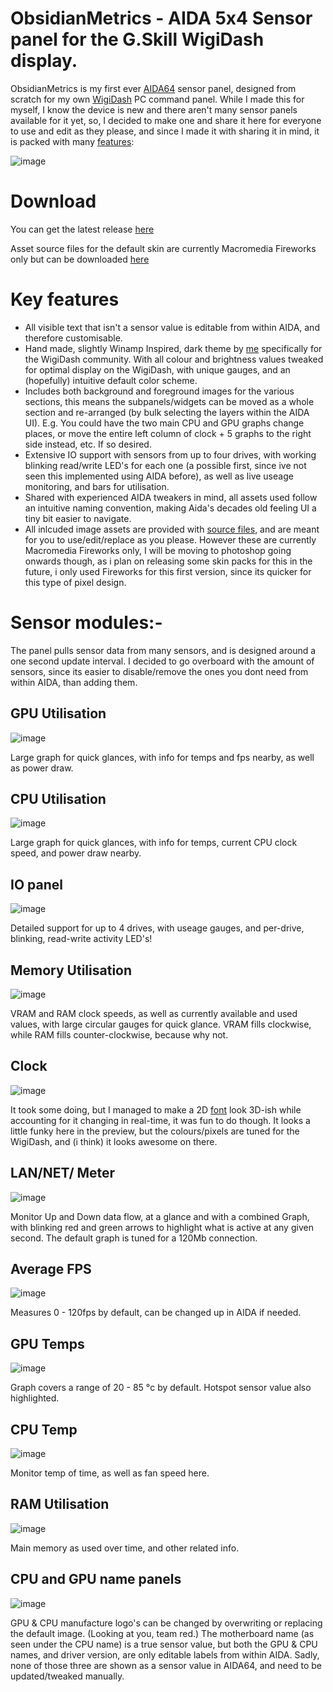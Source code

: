 # ObsidianMetrics  - AIDA 5x4 Sensor panel for the G.Skill WigiDash display.

ObsidianMetrics is my first ever [AIDA64](https://www.aida64.com/products) sensor panel, designed from scratch for my own [WigiDash](https://www.gskill.com/product/412/415/1702982997/WigiDash) PC command panel. While I made this for myself, I know the device is new and there aren't many sensor panels available for it yet, so, I decided to make one and share it here for everyone to use and edit as they please, and since I made it with sharing it in mind, it is packed with many [features](https://github.com/Infinite-Patience/Aida64-Panels/blob/main/README.md#key-features):

![image](https://github.com/Infinite-Patience/Aida64-Panels/assets/157330778/f34022c0-26e5-4f9f-bb1e-e3acbdfda9fa)


# Download

 

You can get the latest release [here](https://github.com/Sensor-Panels/WigiDash/releases/tag/ObsidianMetrics-v1)

Asset source files for the default skin are currently Macromedia Fireworks only but can be downloaded [here](https://github.com/Infinite-Patience/Aida64-Panels/releases/tag/ObsidianMetrics_Fireworks_PNG_Sources_v1.0)

# Key features

- All visible text that isn't a sensor value is editable from within AIDA, and therefore customisable.
- Hand made, slightly Winamp Inspired, dark theme by [me](https://www.deviantart.com/hameed) specifically for the WigiDash community. With all colour and brightness values tweaked for optimal display on the WigiDash, with unique gauges, and an (hopefully) intuitive default color scheme.
- Includes both background and foreground images for the various sections, this means the subpanels/widgets can be moved as a whole section and re-arranged (by bulk selecting the layers within the AIDA UI). E.g. You could have the two main CPU and GPU graphs change places, or move the entire left column of clock + 5 graphs to the right side instead, etc. If so desired.
- Extensive IO support with sensors from up to four drives, with working blinking read/write LED's for each one (a possible first, since ive not seen this implemented using AIDA before), as well as live useage monitoring, and bars for utilisation.
- Shared with experienced AIDA tweakers in mind, all assets used follow an intuitive naming convention, making Aida's decades old feeling UI a tiny bit easier to navigate.
- All inlcuded image assets are provided with [source files](https://github.com/Infinite-Patience/Aida64-Panels/releases/tag/ObsidianMetrics_Fireworks_PNG_Sources_v1.0), and are meant for you to use/edit/replace as you please. However these are currently Macromedia Fireworks only, I will be moving to photoshop going onwards though, as i plan on releasing some skin packs for this in the future, i only used Fireworks for this first version, since its quicker for this type of pixel design.

# Sensor modules:-
The panel pulls sensor data from many sensors, and is designed around a one second update interval. I decided to go overboard with the amount of sensors, since its easier to disable/remove the ones you dont need from within AIDA, than adding them.

## GPU Utilisation

![image](https://github.com/Infinite-Patience/AIDA64-Panels/assets/157330778/65511fc7-3f11-4704-9e5a-39650250e9ed)

Large graph for quick glances, with info for temps and fps nearby, as well as power draw.


## CPU Utilisation

![image](https://github.com/Infinite-Patience/AIDA64-Panels/assets/157330778/c8fb7411-893a-4b52-97ea-ba6a8de89af9)

Large graph for quick glances, with info for temps, current CPU clock speed, and power draw nearby.

## IO panel

![image](https://github.com/Infinite-Patience/AIDA64-Panels/assets/157330778/1306278a-7497-471f-b6ef-cd00cb5539c1)


Detailed support for up to 4 drives, with useage gauges, and per-drive, blinking, read-write activity LED's!

## Memory Utilisation

![image](https://github.com/Infinite-Patience/AIDA64-Panels/assets/157330778/1b512826-2d8e-4128-b0a1-4116aba0d4c8)

VRAM and RAM clock speeds, as well as currently available and used values, with large circular gauges for quick glance.
VRAM fills clockwise, while RAM fills counter-clockwise, because why not.

## Clock

![image](https://github.com/Infinite-Patience/AIDA64-Panels/assets/157330778/ecf8d01f-afea-42cd-90d7-36bb20e4fc98)

It took some doing, but I managed to make a 2D [font](https://www.dafont.com/digital-7.font) look 3D-ish while accounting for it changing in real-time, it was fun to do though. 
It looks a little funky here in the preview, but the colours/pixels are tuned for the WigiDash, and (i think) it looks awesome on there.


## LAN/NET/ Meter

![image](https://github.com/Infinite-Patience/AIDA64-Panels/assets/157330778/0e50b8c1-c596-4f5a-b75a-966009b3b134)

Monitor Up and Down data flow, at a glance and with a combined Graph, with blinking red and green arrows to highlight what is active at any given second.
The default graph is tuned for a 120Mb connection.

## Average FPS

![image](https://github.com/Infinite-Patience/AIDA64-Panels/assets/157330778/deb9a20a-61b5-45c9-b988-38d588a3687b)

Measures 0 - 120fps by default, can be changed up in AIDA if needed.


## GPU Temps

![image](https://github.com/Infinite-Patience/AIDA64-Panels/assets/157330778/5a578cdd-8113-4d64-98c3-31bead58da4f)

Graph covers a range of 20 - 85 °c by default. Hotspot sensor value also highlighted.


## CPU Temp

![image](https://github.com/Infinite-Patience/AIDA64-Panels/assets/157330778/b9b1a19a-0488-441f-ac1a-8d6e715a6907)

Monitor temp of time, as well as fan speed here.


## RAM Utilisation

![image](https://github.com/Infinite-Patience/AIDA64-Panels/assets/157330778/3baf7d52-6ae7-4290-ab7a-76f3780a2f43)

Main memory as used over time, and other related info.


## CPU and GPU name panels

![image](https://github.com/Infinite-Patience/AIDA64-Panels/assets/157330778/6b206993-b5bf-456a-aad3-59e23853414b)

GPU & CPU manufacture logo's can be changed by overwriting or replacing the default image. (Looking at you, team red.)
The motherboard name (as seen under the CPU name) is a true sensor value, but both the GPU & CPU names, and driver version, are only editable labels from within AIDA.
Sadly, none of those three are shown as a sensor value in AIDA64, and need to be updated/tweaked manually.



